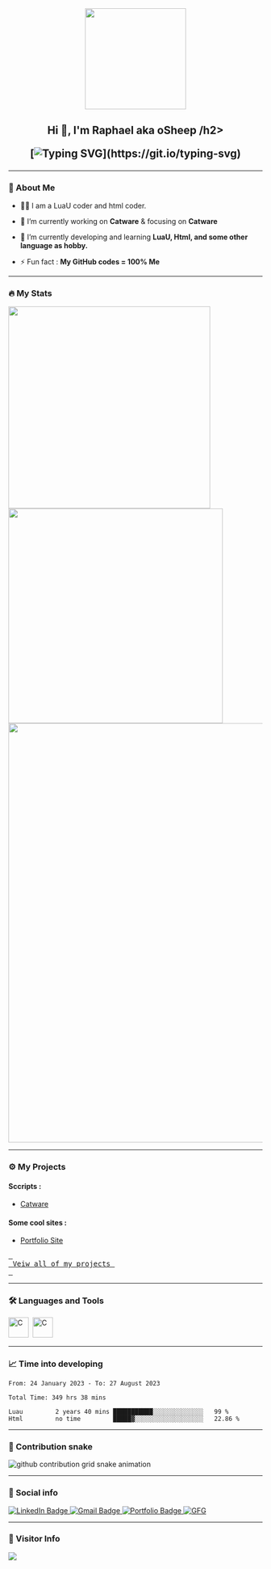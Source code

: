 <div id="header" align="center">
  <img src=https://media.giphy.com/media/du3J3cXyzhj75IOgvA/giphy.gif width="200"/>
</div>

<h2 align="center">Hi 👋, I'm Raphael aka oSheep /h2>

[![Typing SVG](https://readme-typing-svg.herokuapp.com?duration=10000&center=true&vCenter=true&width=800&height=30&lines=Hello+this+is+%2C+Welcome+to+my+Github+page.)](https://git.io/typing-svg)

---
### 👦 About Me
- 👨‍💻 I am a LuaU coder and html coder.

- 🔭 I’m currently working on **Catware** & focusing on **Catware**

- 🌱 I’m currently developing and learning **LuaU, Html, and some other language as hobby.**

- ⚡ Fun fact : **My GitHub codes = 100% Me** 

--- 

### 🔥 My Stats 
<img width="400" src="https://github-readme-stats.vercel.app/api?username=oShyyyyy&count_private=true&show_icons=true&theme=react" />  <img width="425" src="https://streak-stats.demolab.com/?user=oShyyyyy&theme=react" />
<img width="830" src="https://github-readme-activity-graph.vercel.app/graph?username=oShyyyyy&bg_color=21232a&color=a8eeff&line=61dafb&point=f0fcff&area=true&hide_border=false" />
<a href="https://github.com/oShyyyyy/github-stats">
</a>
<!-- ![Top Langs](https://github-readme-stats.vercel.app/api/top-langs/?username=oShyyyyy&layout=compact&langs_count=10&theme=react) -->
<!-- ![Wakatime stats](https://github-readme-stats.vercel.app/api/wakatime?username=oShyyyyy&theme=react) -->

--- 


### ⚙️ My Projects 

#### Sccripts :
* [Catware](https://discord.gg/jPbeWfmKh6)

#### Some cool sites :

* [Portfolio Site](https://osheep.likes-femboys.lol)

 
<a href="https://github.com/getlost01/getlost01/tree/main/projects"><kbd> <br> Veiw all of my projects <br> </kbd></a>

---

### :hammer_and_wrench: Languages and Tools 

<div>
  <img src="https://cdn.discordapp.com/attachments/1130246823152459897/1146231576728961034/icons8-lua-language-48.png" alt="C" width="40" height="40"/>&nbsp;
  <img src="https://cdn.discordapp.com/attachments/1130246823152459897/1146231752147353631/icons8-html-48.png" alt="C" width="40" height="40"/>&nbsp;

</div>

---

### 📈 Time into developing

<!--START_SECTION:waka-simple-->

```text
From: 24 January 2023 - To: 27 August 2023

Total Time: 349 hrs 38 mins

Luau         2 years 40 mins ███████████░░░░░░░░░░░░░░   99 %
Html         no time         █████▓░░░░░░░░░░░░░░░░░░░   22.86 %
```

<!--END_SECTION:waka-simple-->

---

### 🐍 Contribution snake

<picture>
  <source media="(prefers-color-scheme: dark)" srcset="https://getlost01.github.io/github-snake.github.io/github-contribution-grid-snake-dark.svg">
  <source media="(prefers-color-scheme: light)" srcset="https://getlost01.github.io/github-snake.github.io/github-contribution-grid-snake.svg">
  <img alt="github contribution grid snake animation" src="https://getlost01.github.io/github-snake.github.io/github-contribution-grid-snake.svg">
</picture>

---

### 🔗 Social info

<div id="badges">
    <a href="https://www.linkedin.com/in/aagam-jain-gl01/">
    <img src="https://img.shields.io/badge/LinkedIn-blue?style=for-the-badge&logo=linkedin&logoColor=white" alt="LinkedIn Badge"/>
    </a>
    <a href="https://mail.google.com/mail/u/0/?fs=1&tf=cm&to=creator.gl01@gmail.com">
    <img src="https://img.shields.io/badge/Gmail-D14836?style=for-the-badge&logo=gmail&logoColor=white" alt="Gmail Badge"/>
    </a>
    <a href="https://portfolio-de-aagam.netlify.app/">
    <img src="https://img.shields.io/badge/Portfolio-dda703?style=for-the-badge&logo=About.me&logoColor=white" alt="Portfolio Badge"/>
    </a>
    <a href="https://gl01.gitbook.io/gfg-editorials">
    <img src="https://img.shields.io/badge/GeeksforGeeks-gray?style=for-the-badge&logo=geeksforgeeks&logoColor=35914c" alt="GFG"/>
    </a>
</div>

---

### 👀 Visitor Info
<img src="https://u8views.com/api/v1/github/profiles/79409258/views/day-week-month-total-count.svg">
